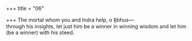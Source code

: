 +++
title = "06"

+++
The mortal whom you and Indra help, o R̥bhus—  
through his insights, let just him be a winner in winning wisdom and let  him (be a winner) with his steed.  